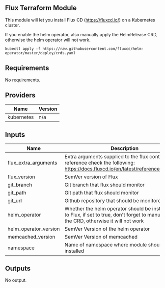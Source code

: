 ## Flux Terraform Module

This module will let you install Flux CD (https://fluxcd.io/) on a Kubernetes cluster.

If you enable the helm operator, also manually apply the HelmRelease CRD, otherwise the helm operator will not work.
```
kubectl apply -f https://raw.githubusercontent.com/fluxcd/helm-operator/master/deploy/crds.yaml
```

## Requirements

No requirements.

## Providers

| Name | Version |
|------|---------|
| kubernetes | n/a |

## Inputs

| Name | Description | Type | Default | Required |
|------|-------------|------|---------|:--------:|
| flux\_extra\_arguments | Extra arguments supplied to the flux container, for reference check the following: https://docs.fluxcd.io/en/latest/references/daemon/ | `list(string)` | `[]` | no |
| flux\_version | SemVer version of Flux | `string` | `"1.20.0"` | no |
| git\_branch | Git branch that flux should monitor | `string` | `"master"` | no |
| git\_path | Git path that flux should monitor | `string` | `""` | no |
| git\_url | Github repository that should be monitored by Flux | `string` | n/a | yes |
| helm\_operator | Whether the helm operator should be installed next to Flux, if set to true, don't forget to manually apply the CRD, otherwise it will not work | `string` | n/a | yes |
| helm\_operator\_version | SemVer Version of the helm operator | `string` | `"1.1.0"` | no |
| memcached\_version | SemVer Version of memcached | `string` | `"1.5.20"` | no |
| namespace | Name of namespace where module should be installed | `string` | `"flux"` | no |

## Outputs

No output.

